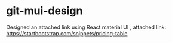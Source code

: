 # git-mui-design
Designed an attached link using React material UI , attached link: https://startbootstrap.com/snippets/pricing-table
